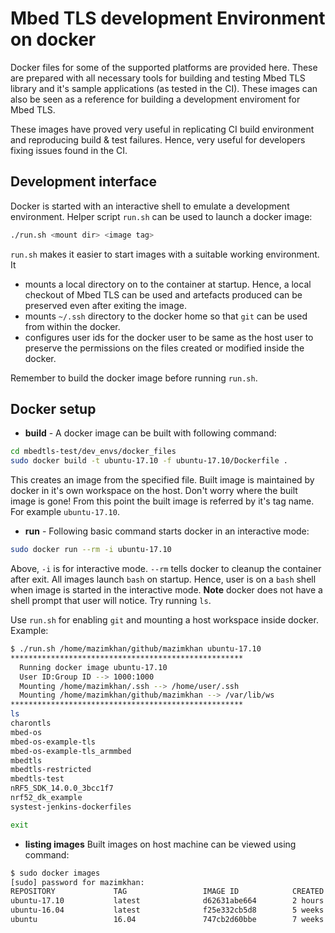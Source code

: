 # Mbed TLS development Environment on docker

Docker files for some of the supported platforms are provided here. These are prepared with all necessary tools for building and testing Mbed TLS library and it's sample applications (as tested in the CI). These images can also be seen as a reference for building a development enviroment for Mbed TLS.

These images have proved very useful in replicating CI build environment and reproducing build & test failures. Hence, very useful for developers fixing issues found in the CI.

## Development interface

Docker is started with an interactive shell to emulate a development environment. Helper script ```run.sh``` can be used to launch a docker image:
```sh
./run.sh <mount dir> <image tag>
```
```run.sh``` makes it easier to start images with a suitable working environment. It
- mounts a local directory on to the container at startup. Hence, a local checkout of Mbed TLS can be used and artefacts produced can be preserved even after exiting the image.
- mounts ```~/.ssh``` directory to the docker home so that ```git``` can be used from within the docker.
- configures user ids for the docker user to be same as the host user to preserve the permissions on the files created or modified inside the docker.

Remember to build the docker image before running ```run.sh```.

## Docker setup
* **build** - 
A docker image can be built with following command:
```sh
cd mbedtls-test/dev_envs/docker_files
sudo docker build -t ubuntu-17.10 -f ubuntu-17.10/Dockerfile .
```
This creates an image from the specified file. Built image is maintained by docker in it's own workspace on the host. Don't worry where the built image is gone! From this point the built image is referred by it's tag name. For example ```ubuntu-17.10```.

* **run** -
Following basic command starts docker in an interactive mode:
```sh
sudo docker run --rm -i ubuntu-17.10
```
Above, ```-i``` is for interactive mode. ```--rm``` tells docker to cleanup the container after exit. All images launch ```bash``` on startup. Hence, user is on a ```bash``` shell when image is started in the interactive mode. **Note** docker does not have a shell prompt that user will notice. Try running ```ls```.

Use ```run.sh``` for enabling ```git``` and mounting a host workspace inside docker. Example:
```sh
$ ./run.sh /home/mazimkhan/github/mazimkhan ubuntu-17.10
****************************************************
  Running docker image ubuntu-17.10
  User ID:Group ID --> 1000:1000
  Mounting /home/mazimkhan/.ssh --> /home/user/.ssh
  Mounting /home/mazimkhan/github/mazimkhan --> /var/lib/ws
****************************************************
ls
charontls
mbed-os
mbed-os-example-tls
mbed-os-example-tls_armmbed
mbedtls
mbedtls-restricted
mbedtls-test
nRF5_SDK_14.0.0_3bcc1f7
nrf52_dk_example
systest-jenkins-dockerfiles

exit
```

* **listing images**
Built images on host machine can be viewed using command:
```sh
$ sudo docker images
[sudo] password for mazimkhan: 
REPOSITORY             TAG                 IMAGE ID            CREATED             SIZE
ubuntu-17.10           latest              d62631abe664        2 hours ago         2.39GB
ubuntu-16.04           latest              f25e332cb5d8        5 weeks ago         4.04GB
ubuntu                 16.04               747cb2d60bbe        7 weeks ago         122MB
```
